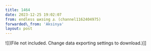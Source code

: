 ```yaml
---
title: 1464
date: 2023-12-25 19:02:07
from: endless шизing ⍼ (channel1162404975)
forwarded\_from: 'Aksinya'
layout: post
---
```


![[(File not included. Change data exporting settings to download.)]]


